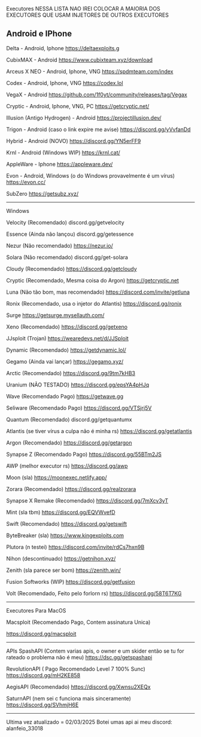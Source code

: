 Executores
NESSA LISTA NAO IREI COLOCAR A MAIORIA DOS EXECUTORES QUE USAM INJETORES DE OUTROS EXECUTORES

Android e IPhone
-----------------------------------------------------------


Delta - Android, Iphone
https://deltaexploits.g

CubixMAX - Android
https://www.cubixteam.xyz/download

Arceus X NEO - Android, Iphone, VNG
https://spdmteam.com/index

Codex - Android, Iphone, VNG
https://codex.lol

VegaX - Android
https://github.com/1f0yt/community/releases/tag/Vegax

Cryptic - Android, Iphone, VNG, PC
https://getcryptic.net/

Illusion (Antigo Hydrogen) - Android
https://projectillusion.dev/

Trigon - Android (caso o link expire me avise)
https://discord.gg/yVvfanDd

Hybrid - Android (NOVO)
https://discord.gg/YN5erFF9

Krnl - Android (Windows WIP)
https://krnl.cat/

AppleWare - Iphone
https://appleware.dev/

Evon - Android, Windows (o do Windows provavelmente é um vírus)
https://evon.cc/

SubZero
https://getsubz.xyz/

-----------------------------------------------------------
Windows

Velocity (Recomendado)
discord.gg/getvelocity

Essence (Ainda não lançou)
discord.gg/getessence

Nezur (Não recomendado)
https://nezur.io/


Solara (Não recomendado)
discord.gg/get-solara

Cloudy (Recomendado)
https://discord.gg/getcloudy

Cryptic (Recomendado, Mesma coisa do Argon)
https://getcryptic.net

Luna (Não tão bom, mas recomendado)
https://discord.com/invite/getluna

Ronix (Recomendado, usa o injetor do Atlantis)
https://discord.gg/ronix

Surge
https://getsurge.mysellauth.com/

Xeno (Recomendado)
https://discord.gg/getxeno

JJsploit (Trojan)
https://wearedevs.net/d/JJSploit

Dynamic (Recomendado)
https://getdynamic.lol/

Gegamo (Ainda vai lançar)
https://gegamo.xyz/

Arctic (Recomendado)
https://discord.gg/9tm7kHB3

Uranium (NÃO TESTADO)
https://discord.gg/epsYA4pHJq


Wave (Recomendado Pago)
https://getwave.gg

Seliware (Recomendado Pago)
https://discord.gg/VTSjrj5V

Quantum (Recomendado)
 discord.gg/getquantumx

Atlantis (se tiver vírus a culpa não é minha rs)
https://discord.gg/getatlantis

Argon (Recomendado)
https://discord.gg/getargon

Synapse Z (Recomendado Pago)
https://discord.gg/55BTm2JS

AWP (melhor executor rs)
https://discord.gg/awp

Moon (sla)
https://moonexec.netlify.app/

Zorara (Recomendado)
https://discord.gg/realzorara

Synapse X Remake (Recomendado)
https://discord.gg/7mXcv3yT

Mint (sla tbm)
https://discord.gg/EQVWvefD

Swift (Recomendado)
https://discord.gg/getswift

ByteBreaker (sla)
https://www.kingexploits.com

Plutora (n testei)
https://discord.com/invite/rdCs7hxn9B

Nihon (descontinuado)
https://getnihon.xyz/

Zenith (sla parece ser bom)
https://zenith.win/

Fusion Softworks (WIP)
https://discord.gg/getfusion

Volt (Recomendado, Feito pelo forlorn rs)
https://discord.gg/58T6T7KG


-----------------------------------------------------------
Executores Para MacOS


Macsploit (Recomendado Pago, Contem assinatura Unica)

https://discord.gg/macsploit


-----------------------------------------------------------
APIs
SpashAPI (Contem varias apis, o owner e um skider então se tu for rateado o problema não é meu)
https://dsc.gg/getspashapi

RevolutionAPI ( Pago Recomendado Level 7 100% Sunc)
https://discord.gg/mH2KE858

AegisAPI (Recomendado)
https://discord.gg/Xwnsu2XEQx

SaturnAPI (nem sei c funciona mais sinceramente)
https://discord.gg/SVhmjH6E

-----------------------------------------------------------
Ultima vez atualizado = 02/03/2025
Botei umas api ai
meu discord: alanfeio_33018
